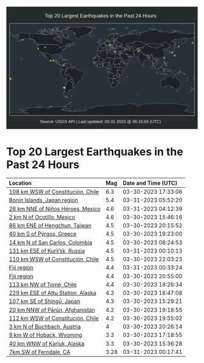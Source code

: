![Map](./map.png)

# Top 20 Largest Earthquakes in the Past 24 Hours

| Location | Mag | Date and Time (UTC) |
|:---|:---|:---|
| [108 km WSW of Constitución, Chile](https://earthquake.usgs.gov/earthquakes/eventpage/us6000k0xf) | 6.3 | 03-30-2023 17:33:06 |
| [Bonin Islands, Japan region](https://earthquake.usgs.gov/earthquakes/eventpage/us6000k11q) | 5.4 | 03-31-2023 05:52:20 |
| [26 km NNE of Niños Héroes, Mexico](https://earthquake.usgs.gov/earthquakes/eventpage/us6000k114) | 4.6 | 03-31-2023 04:12:39 |
| [2 km N of Ocotillo, Mexico](https://earthquake.usgs.gov/earthquakes/eventpage/us6000k0wi) | 4.6 | 03-30-2023 15:46:16 |
| [86 km ENE of Hengchun, Taiwan](https://earthquake.usgs.gov/earthquakes/eventpage/us6000k0yr) | 4.5 | 03-30-2023 20:15:52 |
| [40 km S of Pýrgos, Greece](https://earthquake.usgs.gov/earthquakes/eventpage/us6000k0y7) | 4.5 | 03-30-2023 19:23:00 |
| [14 km N of San Carlos, Colombia](https://earthquake.usgs.gov/earthquakes/eventpage/us6000k0u3) | 4.5 | 03-30-2023 08:24:53 |
| [131 km ESE of Kuril’sk, Russia](https://earthquake.usgs.gov/earthquakes/eventpage/us6000k10i) | 4.5 | 03-31-2023 00:10:13 |
| [110 km WSW of Constitución, Chile](https://earthquake.usgs.gov/earthquakes/eventpage/us6000k0zq) | 4.5 | 03-30-2023 22:03:23 |
| [Fiji region](https://earthquake.usgs.gov/earthquakes/eventpage/us6000k10k) | 4.4 | 03-31-2023 00:33:24 |
| [Fiji region](https://earthquake.usgs.gov/earthquakes/eventpage/us6000k0z5) | 4.4 | 03-30-2023 20:55:00 |
| [113 km NW of Tomé, Chile](https://earthquake.usgs.gov/earthquakes/eventpage/us6000k0xp) | 4.4 | 03-30-2023 18:26:34 |
| [229 km ESE of Attu Station, Alaska](https://earthquake.usgs.gov/earthquakes/eventpage/us6000k0y3) | 4.3 | 03-30-2023 18:47:08 |
| [107 km SE of Shingū, Japan](https://earthquake.usgs.gov/earthquakes/eventpage/us6000k0wq) | 4.3 | 03-30-2023 15:29:21 |
| [20 km NNW of Pārūn, Afghanistan](https://earthquake.usgs.gov/earthquakes/eventpage/us6000k0y6) | 4.2 | 03-30-2023 19:18:55 |
| [112 km WSW of Constitución, Chile](https://earthquake.usgs.gov/earthquakes/eventpage/us6000k0ye) | 4.2 | 03-30-2023 19:55:02 |
| [3 km N of Buchbach, Austria](https://earthquake.usgs.gov/earthquakes/eventpage/us6000k0yt) | 4 | 03-30-2023 20:26:14 |
| [9 km W of Hoback, Wyoming](https://earthquake.usgs.gov/earthquakes/eventpage/us6000k0x6) | 3.3 | 03-30-2023 17:18:55 |
| [40 km WNW of Karluk, Alaska](https://earthquake.usgs.gov/earthquakes/eventpage/ak02343fz5yg) | 3.3 | 03-30-2023 15:36:28 |
| [7km SW of Ferndale, CA](https://earthquake.usgs.gov/earthquakes/eventpage/nc73864625) | 3.28 | 03-31-2023 00:17:41 |
